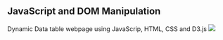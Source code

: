 ## JavaScript and DOM Manipulation  <br>
Dynamic Data table webpage using JavaScrip, HTML, CSS and D3.js
<img src="images/ufo_findings.png">
 
